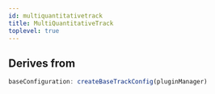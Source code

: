 ```yaml
---
id: multiquantitativetrack
title: MultiQuantitativeTrack
toplevel: true
---
```


## Derives from

```js
baseConfiguration: createBaseTrackConfig(pluginManager)
```
